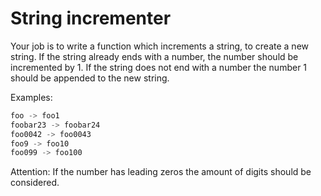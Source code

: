 # String incrementer

Your job is to write a function which increments a string, to create a new string. If the string already ends with a number, the number should be incremented by 1. If the string does not end with a number the number 1 should be appended to the new string.

Examples:

```javascript
foo -> foo1
foobar23 -> foobar24
foo0042 -> foo0043
foo9 -> foo10
foo099 -> foo100
```

Attention: If the number has leading zeros the amount of digits should be considered.
